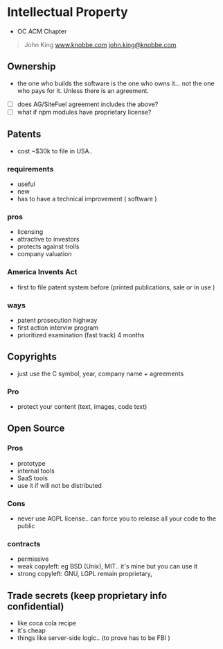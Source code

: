 # Intellectual Property

- OC ACM Chapter

> John King  www.knobbe.com   john.king@knobbe.com 

## Ownership

- the one who builds the software is the one who owns it... not the one who pays for it. Unless there is an agreement.

- [ ] does AG/SiteFuel agreement includes the above?
- [ ] what if npm modules have proprietary license?

## Patents
- cost ~$30k to file in USA.. 

### requirements
- useful
- new
- has to have a technical improvement ( software )

### pros
- licensing
- attractive to investors
- protects against trolls
- company valuation


### America Invents Act
- first to file patent system before (printed publications, sale or in use ) 

### ways
- patent prosecution highway
- first action interviw program
- prioritized examination (fast track) 4 months


## Copyrights
- just use the C symbol, year, company name + agreements

### Pro
- protect your content (text, images, code text)



## Open Source
### Pros
- prototype
- internal tools
- SaaS tools
- use it if will not be distributed

### Cons
- never use AGPL license.. can force you to release all your code to the public

### contracts
- permissive
- weak copyleft: eg BSD (Unix), MIT.. it's mine but you can use it
- strong copyleft: GNU, LGPL remain proprietary, 


## Trade secrets (keep proprietary info confidential)
- like coca cola recipe
- it's cheap
- things like server-side logic.. (to prove has to be FBI )






